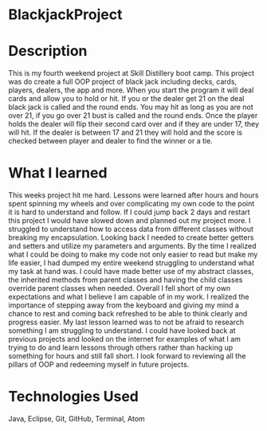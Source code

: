 # BlackjackProject

# Description
This is my fourth weekend project at Skill Distillery boot camp. This project was do create a full OOP project of black jack including decks, cards, players, dealers, the app and more. When you start the program it will deal cards and allow you to hold or hit. If you or the dealer get 21 on the deal black jack is called and the round ends. You may hit as long as you are not over 21, if you go over 21 bust is called and the round ends. Once the player holds the dealer will flip their second card over and if they are under 17, they will hit. If the dealer is between 17 and 21 they will hold and the score is checked between player and dealer to find the winner or a tie.

# What I learned 
This weeks project hit me hard. Lessons were learned after hours and hours spent spinning my wheels and over complicating my own code to the point it is hard to understand and follow. If I could jump back 2 days and restart this project I would have slowed down and planned out my project more. I struggled to understand how to access data from different classes without breaking my encapsulation. Looking back I needed to create better getters and setters and utilize my parameters and arguments. By the time I realized what I could be doing to make my code not only easier to read but make my life easier, I had dumped my entire weekend struggling to understand what my task at hand was. I could have made better use of my abstract classes, the inherited methods from parent classes and having the child classes override parent classes when needed. Overall I fell short of my own expectations and what I believe I am capable of in my work. I realized the importance of stepping away from the keyboard and giving my mind a chance to rest and coming back refreshed to be able to think clearly and progress easier. My last lesson learned was to not be afraid to research something I am struggling to understand. I could have looked back at previous projects and looked on the internet for examples of what I am trying to do and learn lessons through others rather than hacking up something for hours and still fall short. I look forward to reviewing all the pillars of OOP and redeeming myself in future projects.

# Technologies Used
Java, Eclipse, Git, GitHub, Terminal, Atom
